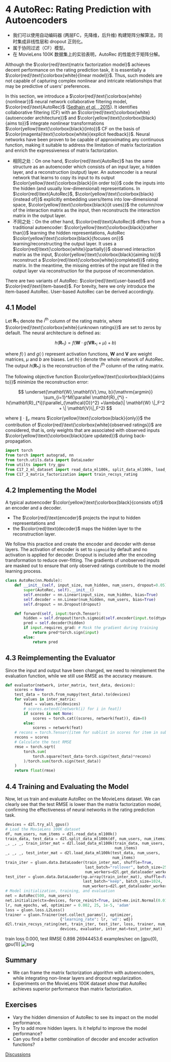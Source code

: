 # 4 AutoRec: Rating Prediction with Autoencoders

- 我们可以使用自动编码器 (两层FC，先降维，后升维) 构建矩阵分解算法，同时集成非线性层和 dropout 正则化。
- 属于协同过滤（CF）模型。
- 在 MovieLens 100K 数据集上的实验表明，AutoRec 的性能优于矩阵分解。

Although the $\color{red}\text{matrix factorization model}$ achieves decent performance on the rating prediction task, it is essentially a $\color{red}\text{\colorbox{white}{linear model}}$. Thus, such models are not capable of capturing complex nonlinear and intricate relationships that may be predictive of users' preferences.

In this section, we introduce a $\color{red}\text{\colorbox{white}{nonlinear}}$ neural network collaborative filtering model, $\color{red}\text{AutoRec}$ ([Sedhain  *et al.* , 2015](https://d2l.ai/chapter_references/zreferences.html#id248 "Sedhain, S., Menon, A. K., Sanner, S., & Xie, L. (2015). Autorec: autoencoders meet collaborative filtering. Proceedings of the 24th International Conference on World Wide Web (pp. 111–112).")). It identifies collaborative filtering (CF) with an $\color{red}\text{\colorbox{white}{autoencoder architecture}}$ and $\color{yellow}\text{\colorbox{black}{aims to}}$ integrate nonlinear transformations $\color{yellow}\text{\colorbox{black}{into}}$ CF on the basis of $\color{magenta}\text{\colorbox{white}{explicit feedback}}$. Neural networks have been proven to be capable of approximating any continuous function, making it suitable to address the limitation of matrix factorization and enrich the expressiveness of matrix factorization.

- 相同之处：On one hand, $\color{red}\text{AutoRec}$ has the same structure as an autoencoder which consists of an input layer, a hidden layer, and a reconstruction (output) layer.  An autoencoder is a neural network that learns to copy its input to its output $\color{yellow}\text{\colorbox{black}{in order to}}$ code the inputs into the hidden (and usually low-dimensional) representations. In $\color{red}\text{AutoRec}$, $\color{yellow}\text{\colorbox{black}{instead of}}$ explicitly embedding users/items into low-dimensional space, $\color{yellow}\text{\colorbox{black}{it uses}}$ the column/row of the interaction matrix as the input, then reconstructs the interaction matrix in the output layer.
- 不同之处：On the other hand, $\color{red}\text{AutoRec}$ differs from a traditional autoencoder: $\color{yellow}\text{\colorbox{black}{rather than}}$ learning the hidden representations, AutoRec $\color{yellow}\text{\colorbox{black}{focuses on}}$ learning/reconstructing the output layer. It uses a $\color{red}\text{\colorbox{white}{partially}}$ observed interaction matrix as the input, $\color{yellow}\text{\colorbox{black}{aiming to}}$ reconstruct a $\color{red}\text{\colorbox{white}{completed}}$ rating matrix. In the meantime, the missing entries of the input are filled in the output layer via reconstruction for the purpose of recommendation.

There are two variants of AutoRec: $\color{red}\text{user-based}$ and $\color{red}\text{item-based}$. For brevity, here we only introduce the item-based AutoRec. User-based AutoRec can be derived accordingly.

## 4.1 Model

Let $\mathbf{R}_{*i}$ denote the $i^\mathrm{th}$ column of the rating matrix, where $\color{red}\text{\colorbox{white}{unknown ratings}}$ are set to zeros by default. The neural architecture is defined as:

$$
h(\mathbf{R}_{*i}) = f(\mathbf{W} \cdot g(\mathbf{V} \mathbf{R}_{*i} + \mu) + b)
$$

where $f(\cdot)$ and $g(\cdot)$ represent activation functions, $\mathbf{W}$ and $\mathbf{V}$ are weight matrices, $\mu$ and $b$ are biases. Let $h( \cdot )$ denote the whole network of AutoRec. The output $h(\mathbf{R}_{*i})$ is the reconstruction of the $i^\mathrm{th}$ column of the rating matrix.

The following objective function $\color{yellow}\text{\colorbox{black}{aims to}}$ minimize the reconstruction error:

$$
\underset{\mathbf{W},\mathbf{V},\mu, b}{\mathrm{argmin}} \sum_{i=1}^M{\parallel \mathbf{R}_{*i} - h(\mathbf{R}_{*i})\parallel_{\mathcal{O}}^2} +\lambda(\| \mathbf{W} \|_F^2 + \| \mathbf{V}\|_F^2)
$$

where $\| \cdot \|_{\mathcal{O}}$ means $\color{yellow}\text{\colorbox{black}{only}}$ the contribution of $\color{red}\text{\colorbox{white}{observed ratings}}$ are considered, that is, only weights that are associated with observed inputs $\color{yellow}\text{\colorbox{black}{are updated}}$ during back-propagation.

```python
import torch
from torch import autograd, nn
from torch.utils.data import DataLoader
from utilts import try_gpu
from C17_2_ml_dataset import read_data_ml100k, split_data_ml100k, load_data_ml100k
from C17_3_matrix_factorization import train_recsys_rating
```

## 4.2 Implementing the Model

A typical autoencoder $\color{yellow}\text{\colorbox{black}{consists of}}$ an encoder and a decoder.

- The $\color{red}\text{encoder}$ projects the input to hidden representations and
- the $\color{red}\text{decoder}$ maps the hidden layer to the reconstruction layer.

We follow this practice and create the encoder and decoder with dense layers. The activation of encoder is set to `sigmoid` by default and no activation is applied for decoder. Dropout is included after the encoding transformation to reduce over-fitting. The gradients of unobserved inputs are masked out to ensure that only observed ratings contribute to the model learning process.

```python
class AutoRec(nn.Module):
    def __init__(self, input_size, num_hidden, num_users, dropout=0.05):
        super(AutoRec, self).__init__()
        self.encoder = nn.Linear(input_size, num_hidden, bias=True)
        self.decoder = nn.Linear(num_hidden, num_users, bias=True)
        self.dropout = nn.Dropout(dropout)

    def forward(self, input:torch.Tensor):
        hidden = self.dropout(torch.sigmoid(self.encoder(input.to(dtype=torch.float32))))
        pred = self.decoder(hidden)
        if input.requires_grad: # Mask the gradient during training
            return pred*torch.sign(input)
        else:
            return pred
```

## 4.3 Reimplementing the Evaluator

Since the input and output have been changed, we need to reimplement the evaluation function, while we still use RMSE as the accuracy measure.

```python
def evaluator(network, inter_matrix, test_data, devices):
    scores = None
    test_data = torch.from_numpy(test_data).to(devices)
    for values in inter_matrix:
        feat = values.to(devices)
        # scores.extend([network(i) for i in feat])
        if scores is not None:
            scores = torch.cat((scores, network(feat)), dim=0)
        else:
            scores = network(feat)
    # recons = torch.Tensor([item for sublist in scores for item in sublist])
    recons = scores
    # Calculate the test RMSE
    rmse = torch.sqrt(
        torch.sum(
            torch.square(test_data-torch.sign(test_data)*recons)
        )/torch.sum(torch.sign(test_data))
    )
    return float(rmse)
```

## 4.4 Training and Evaluating the Model

Now, let us train and evaluate AutoRec on the MovieLens dataset. We can clearly see that the test RMSE is lower than the matrix factorization model, confirming the effectiveness of neural networks in the rating prediction task.

```python
devices = d2l.try_all_gpus()
# Load the MovieLens 100K dataset
df, num_users, num_items = d2l.read_data_ml100k()
train_data, test_data = d2l.split_data_ml100k(df, num_users, num_items)
_, _, _, train_inter_mat = d2l.load_data_ml100k(train_data, num_users,
                                                num_items)
_, _, _, test_inter_mat = d2l.load_data_ml100k(test_data, num_users,
                                               num_items)
train_iter = gluon.data.DataLoader(train_inter_mat, shuffle=True,
                                   last_batch="rollover", batch_size=256,
                                   num_workers=d2l.get_dataloader_workers())
test_iter = gluon.data.DataLoader(np.array(train_inter_mat), shuffle=False,
                                  last_batch="keep", batch_size=1024,
                                  num_workers=d2l.get_dataloader_workers())
# Model initialization, training, and evaluation
net = AutoRec(500, num_users)
net.initialize(ctx=devices, force_reinit=True, init=mx.init.Normal(0.01))
lr, num_epochs, wd, optimizer = 0.002, 25, 1e-5, 'adam'
loss = gluon.loss.L2Loss()
trainer = gluon.Trainer(net.collect_params(), optimizer,
                        {"learning_rate": lr, 'wd': wd})
d2l.train_recsys_rating(net, train_iter, test_iter, loss, trainer, num_epochs,
                        devices, evaluator, inter_mat=test_inter_mat)
```

train loss 0.000, test RMSE 0.898
26944453.6 examples/sec on [gpu(0), gpu(1)]
![svg](output_7_1.svg)

## Summary

* We can frame the matrix factorization algorithm with autoencoders, while integrating non-linear layers and dropout regularization.
* Experiments on the MovieLens 100K dataset show that AutoRec achieves superior performance than matrix factorization.

## Exercises

* Vary the hidden dimension of AutoRec to see its impact on the model performance.
* Try to add more hidden layers. Is it helpful to improve the model performance?
* Can you find a better combination of decoder and encoder activation functions?

[Discussions](https://discuss.d2l.ai/t/401)
